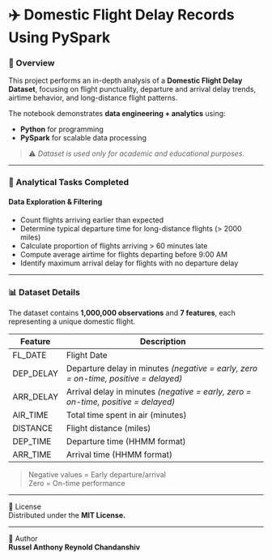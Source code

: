 # ✈️ Domestic Flight Delay Records Using PySpark

### 📌 Overview
This project performs an in-depth analysis of a **Domestic Flight Delay Dataset**, focusing on flight punctuality, departure and arrival delay trends, airtime behavior, and long-distance flight patterns.

The notebook demonstrates **data engineering + analytics** using:

- **Python** for programming  
- **PySpark** for scalable data processing  

> ⚠️ *Dataset is used only for academic and educational purposes.*

---

### 🎯 Analytical Tasks Completed

#### Data Exploration & Filtering
- Count flights arriving earlier than expected  
- Determine typical departure time for long-distance flights (> 2000 miles)  
- Calculate proportion of flights arriving > 60 minutes late  
- Compute average airtime for flights departing before 9:00 AM  
- Identify maximum arrival delay for flights with no departure delay  

---

### 📊 Dataset Details
The dataset contains **1,000,000 observations** and **7 features**, each representing a unique domestic flight.

| Feature | Description |
|---|---|
FL_DATE | Flight Date  
DEP_DELAY | Departure delay in minutes *(negative = early, zero = on-time, positive = delayed)*  
ARR_DELAY | Arrival delay in minutes *(negative = early, zero = on-time, positive = delayed)*  
AIR_TIME | Total time spent in air (minutes)  
DISTANCE | Flight distance (miles)  
DEP_TIME | Departure time (HHMM format)  
ARR_TIME | Arrival time (HHMM format)  

> Negative values = Early departure/arrival  
> Zero = On-time performance  

---

📎 License  
Distributed under the **MIT License.**

---

👤 Author  
**Russel Anthony Reynold Chandanshiv**
